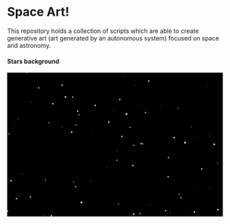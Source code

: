 Space Art!
==========

This repository holds a collection of scripts which are able to create
generative art (art generated by an autonomous system) focused on space and
astronomy.


#### Stars background
![stars background](out/background_stars.png)
